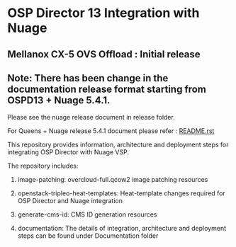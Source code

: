 # OSP Director 13 Integration with Nuage

## Mellanox CX-5 OVS Offload : Initial release

## Note: There has been change in the documentation release format starting from OSPD13 + Nuage 5.4.1.

Please see the nuage release document in release folder.

For Queens + Nuage release 5.4.1 document please refer : [README.rst](Documentation/5.4.1/README.rst)

This repository provides information, architecture and deployment steps for integrating OSP Director with Nuage VSP.

The repository includes:

1. image-patching: overcloud-full.qcow2 image patching resources

2. openstack-tripleo-heat-templates: Heat-template changes required for OSP Director and Nuage integration

3. generate-cms-id: CMS ID generation resources

4. documentation: The details of integration, architecture and deployment steps can be found under Documentation folder